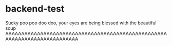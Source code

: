 # backend-test
Sucky poo poo doo doo, your eyes are being blessed with the beautiful soup
AAAAAAAAAAAAAAAAAAAAAAAAAAAAAAAAAAAAAAAAAAAAAAAAAAAAAAAAAAAAAAAAAAAAAAAAAA
